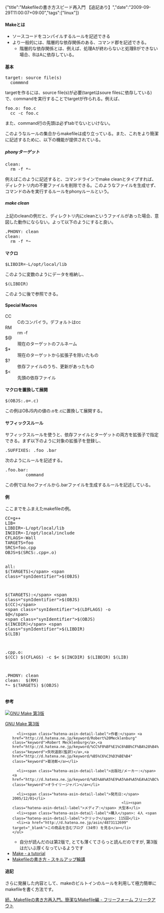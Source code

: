 {"title":"Makefileの書き方スピード再入門 【追記あり】","date":"2009-09-29T11:00:07+09:00","tags":["linux"]}

<!-- DATE: 2009-09-29T02:00:07+00:00 -->
<!-- OLDURL: http://d.hatena.ne.jp/cou929_la/20090929/ -->


<div class="section">
<h4>Makeとは</h4>

<ul>
<li>ソースコードをコンパイルするルールを記述できる</li>
<li>より一般的には、階層的な依存関係のある、コマンド郡を記述できる。

<ul>
<li>階層的な依存関係とは、例えば、処理Aが終わらないと処理Bができない場合、BはAに依存している。</li>
</ul>
</li>
</ul>
<h4>基本</h4>
<pre class="syntax-highlight">
<span class="synIdentifier">target:</span> source file(s)
<span class="synConstant">	commmnd</span>
</pre>

<p>targetを作るには、source file(s)が必要(targetはsoure filesに依存している)で、commandを実行することでtargetが作られる。例えば、</p>
<pre class="syntax-highlight">
<span class="synIdentifier">foo.o:</span> foo.c
<span class="synConstant">	cc -c foo.c</span>
</pre>

<p>また、command行の先頭は必ずtabでないといけない。</p>
<p>このようなルールの集合からmakefileは成り立っている。また、これをより簡潔に記述するために、以下の機能が提供されている。</p>
<h5>phonyターゲット</h5>
<pre class="syntax-highlight">
<span class="synIdentifier">clean:</span>
<span class="synConstant">	rm -f *~</span>
</pre>

<p>例えばこのように記述すると、コマンドラインでmake cleanとタイプすれば、ディレクトリ内の不要ファイルを削除できる。このようなファイルを生成せず、コマンドのみを実行するルールをphonyルールという。</p>
<h5>make clean</h5>
<p>上記のcleanの例だと、ディレクトリ内にcleanというファイルがあった場合、意図した動作にならない。よって以下のようにすると良い。</p>
<pre class="syntax-highlight">
<span class="synStatement">.PHONY:</span> clean
<span class="synIdentifier">clean:</span>
<span class="synConstant">	rm -f *~</span>
</pre>

<h4>マクロ</h4>
<pre class="syntax-highlight">
<span class="synIdentifier">$L</span>IBDIR=-L/opt/local/lib
</pre>

<p>このように変数のようにデータを格納し、</p>
<pre class="syntax-highlight">
<span class="synIdentifier">$(LIBDIR)</span>
</pre>

<p>このように後で参照できる。</p>
<h4>Special Macros</h4>
<dl>
<dt>CC</dt>
<dd>Cのコンパイラ。デフォルトはcc</dd>
<dt>RM</dt>
<dd>rm -f</dd>
<dt>$@</dt>
<dd>現在のターゲットのフルネーム</dd>
<dt>$*</dt>
<dd>現在のターゲットから拡張子を除いたもの</dd>
<dt>$?</dt>
<dd>依存ファイルのうち、更新があったもの</dd>
<dt>$<</dt>
<dd>先頭の依存ファイル</dd>

</dl>
<h4>マクロを置換して展開</h4>
<pre class="syntax-highlight">
<span class="synIdentifier">$(OBJS:</span>.o=.c)
</pre>

<p>この例はOBJS内の値の.oを.cに置換して展開する。</p>
<h4>サフィックスルール</h4>
<p>サフィックスルールを使うと、依存ファイルとターゲットの両方を拡張子で指定できる。まず以下のように対象の拡張子を登録し、</p>
<pre class="syntax-highlight">
<span class="synStatement">.SUFFIXES:</span> .foo .bar
</pre>

<p>次のようにルールを記述する。</p>
<pre class="syntax-highlight">
<span class="synIdentifier">.foo.bar:</span>
<span class="synError">        command</span>
</pre>

<p>この例では.fooファイルから.barファイルを生成するルールを記述している。</p>
<h4>例</h4>
<p>ここまでをふまえたmakefileの例。</p>
<pre class="syntax-highlight">
<span class="synIdentifier">CC</span>=g++
<span class="synIdentifier">LIB</span>=
<span class="synIdentifier">LIBDIR</span>=-L/opt/local/lib
<span class="synIdentifier">INCDIR</span>=-I/opt/local/include
<span class="synIdentifier">CFLAGS</span>=-Wall
<span class="synIdentifier">TARGETS</span>=foo
<span class="synIdentifier">SRCS</span>=foo.cpp
<span class="synIdentifier">OBJS</span>=<span class="synIdentifier">$(SRCS:.cpp=.o)</span>

<span class="synIdentifier">all:</span> <span class="synIdentifier">$(TARGETS)</span> <span class="synIdentifier">$(OBJS)</span>

<span class="synIdentifier">$(TARGETS):</span> <span class="synIdentifier">$(OBJS)</span> 
        <span class="synIdentifier">$(CC)</span> <span class="synIdentifier">$(LDFLAGS)</span> -o <span class="synIdentifier">$@</span> <span class="synIdentifier">$(OBJS)</span> <span class="synIdentifier">$(INCDIR)</span> <span class="synIdentifier">$(LIBDIR)</span> <span class="synIdentifier">$(LIB)</span>

<span class="synIdentifier">.cpp.o:</span>
<span class="synError">        $(CC) $(CFLAGS) -c $< $(INCDIR) $(LIBDIR) $(LIB)</span>

<span class="synStatement">.PHONY:</span> clean
<span class="synIdentifier">clean:</span>
<span class="synError">        $(RM) *~ $(TARGETS) $(OBJS)</span>
</pre>

<h4>参考</h4>
<div class="amazlet-box">
  <a href="http://www.amazon.co.jp/exec/obidos/ASIN/4873112699/pleasesleep-22/ref=nosim/"><img src="https://images-fe.ssl-images-amazon.com/images/I/51gJZE-8b5L._SL160_.jpg" class="hatena-asin-detail-image" alt="GNU Make 第3版" title="GNU Make 第3版"></a>
  <div class="hatena-asin-detail-info">
    <p class="hatena-asin-detail-title"><a href="http://www.amazon.co.jp/exec/obidos/ASIN/4873112699/pleasesleep-22/ref=nosim/">GNU Make 第3版</a></p>
    <ul>
      
      <li><span class="hatena-asin-detail-label">作者:</span> <a href="http://d.hatena.ne.jp/keyword/Robert%20Mecklenburg" class="keyword">Robert Mecklenburg</a>,<a href="http://d.hatena.ne.jp/keyword/%CC%F0%BF%E1%C6%BB%CF%BA%28%B4%C6%CC%F5%29" class="keyword">矢吹道郎(監訳)</a>,<a href="http://d.hatena.ne.jp/keyword/%B5%C6%C3%D3%BE%B4" class="keyword">菊池彰</a></li>
      
      <li><span class="hatena-asin-detail-label">出版社/メーカー:</span> <a href="http://d.hatena.ne.jp/keyword/%A5%AA%A5%E9%A5%A4%A5%EA%A1%BC%A5%B8%A5%E3%A5%D1%A5%F3" class="keyword">オライリージャパン</a></li>
      
      <li><span class="hatena-asin-detail-label">発売日:</span> 2005/12/01</li>
                                                      <li><span class="hatena-asin-detail-label">メディア:</span> 大型本</li>
      <li><span class="hatena-asin-detail-label">購入</span>: 4人 <span class="hatena-asin-detail-label">クリック</span>: 115回</li>
      <li><a href="http://d.hatena.ne.jp/asin/4873112699" target="_blank">この商品を含むブログ (34件) を見る</a></li>
    </ul>
  </div>
  <div class="hatena-asin-detail-foot"></div>
</div>


<ul>

<ul>
<li> 自分が読んだのは第2版で, とても薄くてさらっと読んだのですが, 第3版はだいぶ厚くなっているようです</li>
</ul>
<li><a href="http://www.eng.hawaii.edu/Tutor/Make/index.html" target="_blank">Make - a tutorial</a></li>
<li><a href="http://www.c.csce.kyushu-u.ac.jp/~seiichirou/wiki/index.php?Makefile%A4%CE%BD%F1%A4%AD%CA%FD#content_1_9" target="_blank">Makefileの書き方 - スキルアップ輪講</a></li>
</ul>
<h4>追記</h4>
<p>さらに発展した内容として、makeのビルトインのルールを利用して極力簡単にmakefileを書く方法です。</p>
<p><a href="http://d.hatena.ne.jp/cou929_la/20090930/1254302198" target="_blank">続、Makefileの書き方再入門。簡潔なMakefile編 - フリーフォーム フリークアウト</a></p>
</div>






